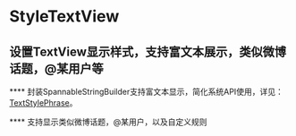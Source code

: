 # StyleTextView
## 设置TextView显示样式，支持富文本展示，类似微博话题，@某用户等  

**** 封装SpannableStringBuilder支持富文本显示，简化系统API使用，详见：[TextStylePhrase](https://github.com/kendada/StyleTextView/blob/master/styletextview/src/main/java/com/koudai/styletextview/textstyle/TextStylePhrase.java "Title")。      


**** 支持显示类似微博话题，@某用户，以及自定义规则


